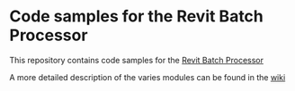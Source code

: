 # Code samples for the Revit Batch Processor
This repository contains code samples for the [Revit Batch Processor](https://github.com/bvn-architecture/RevitBatchProcessor)

A more detailed description of the varies modules can be found in the [wiki](https://github.com/jchristel/SampleCodeRevitBatchProcessor/wiki)